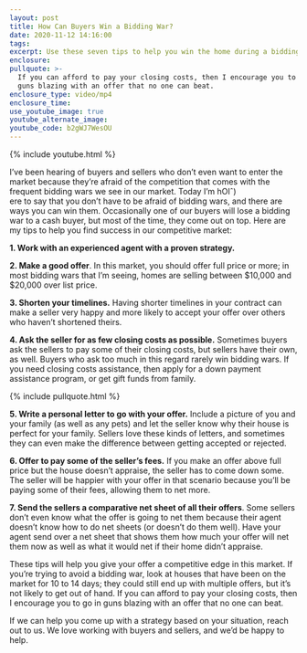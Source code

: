 ```yaml
---
layout: post
title: How Can Buyers Win a Bidding War?
date: 2020-11-12 14:16:00
tags:
excerpt: Use these seven tips to help you win the home during a bidding war.
enclosure:
pullquote: >-
  If you can afford to pay your closing costs, then I encourage you to go in
  guns blazing with an offer that no one can beat.
enclosure_type: video/mp4
enclosure_time:
use_youtube_image: true
youtube_alternate_image:
youtube_code: b2gWJ7WesOU
---
```


{% include youtube.html %}

I’ve been hearing of buyers and sellers who don’t even want to enter the market because they’re afraid of the competition that comes with the frequent bidding wars we see in our market. Today I’m hOIˆ)<br>ere to say that you don’t have to be afraid of bidding wars, and there are ways you can win them. Occasionally one of our buyers will lose a bidding war to a cash buyer, but most of the time, they come out on top. Here are my tips to help you find success in our competitive market:

**1\. Work with an experienced agent with a proven strategy.**

**2\. Make a good offer**. In this market, you should offer full price or more; in most bidding wars that I’m seeing, homes are selling between $10,000 and $20,000 over list price.

**3\. Shorten your timelines.** Having shorter timelines in your contract can make a seller very happy and more likely to accept your offer over others who haven’t shortened theirs.

**4\. Ask the seller for as few closing costs as possible.** Sometimes buyers ask the sellers to pay some of their closing costs, but sellers have their own, as well. Buyers who ask too much in this regard rarely win bidding wars. If you need closing costs assistance, then apply for a down payment assistance program, or get gift funds from family.

{% include pullquote.html %}

**5\. Write a personal letter to go with your offer.** Include a picture of you and your family (as well as any pets) and let the seller know why their house is perfect for your family. Sellers love these kinds of letters, and sometimes they can even make the difference between getting accepted or rejected.

**6\. Offer to pay some of the seller’s fees.** If you make an offer above full price but the house doesn’t appraise, the seller has to come down some. The seller will be happier with your offer in that scenario because you’ll be paying some of their fees, allowing them to net more.

**7\. Send the sellers a comparative net sheet of all their offers**. Some sellers don’t even know what the offer is going to net them because their agent doesn’t know how to do net sheets (or doesn’t do them well). Have your agent send over a net sheet that shows them how much your offer will net them now as well as what it would net if their home didn’t appraise.

These tips will help you give your offer a competitive edge in this market. If you’re trying to avoid a bidding war, look at houses that have been on the market for 10 to 14 days; they could still end up with multiple offers, but it’s not likely to get out of hand. If you can afford to pay your closing costs, then I encourage you to go in guns blazing with an offer that no one can beat.

If we can help you come up with a strategy based on your situation, reach out to us. We love working with buyers and sellers, and we’d be happy to help.
